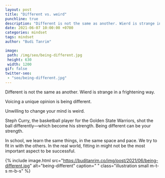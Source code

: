 ```yaml
---
layout: post
title: "Different vs. weird"
punchline: true
description: "Different is not the same as another. Wierd is strange in a frightening way."
date: 2021-06-07 10:00:00 +0700
categories: mindset
tags: mindset
author: "Budi Tanrim"

image:
 path: /img/seo/being-different.jpg
 height: 630
 width: 1200
gif: false
twitter-seo: 
 - "seo/being-different.jpg"
---
```


Different is not the same as another. Wierd is strange in a frightening way.

Voicing a unique opinion is being different.

Unwilling to change your mind is weird.

Steph Curry, the basketball player for the Golden State Warriors, shot the ball differently—which become his strength. Being different can be your strength.

In school, we learn the same things, in the same space and pace. We try to fit in with the others. In the real world, fitting in might not be the most important aspect to be successful.


{% include image.html 
src="https://buditanrim.co/img/post/2021/06/being-different.jpg" 
alt="being-different" 
caption=" "
class="illustration small m-t-s m-b-s" %}